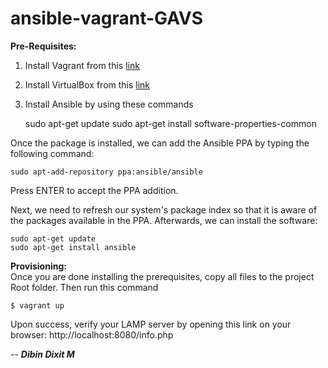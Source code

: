 # ansible-vagrant-GAVS

<b>Pre-Requisites:</b> </br>
1. Install Vagrant from this <a href="https://www.vagrantup.com/downloads.html ">link</a> </br>
2. Install VirtualBox from this <a href="https://www.virtualbox.org/wiki/Linux_Downloads">link</a> </br>  
3. Install Ansible by using these commands </br>

    sudo apt-get update
    sudo apt-get install software-properties-common

Once the package is installed, we can add the Ansible PPA by typing the following command:

    sudo apt-add-repository ppa:ansible/ansible

Press ENTER to accept the PPA addition.

Next, we need to refresh our system's package index so that it is aware of the packages available in the PPA. Afterwards, we can install the software:

    sudo apt-get update
    sudo apt-get install ansible
    

<b>Provisioning: </b> </br>
Once you are done installing the prerequisites, copy all files to the project Root folder.
Then run this command

    $ vagrant up

Upon success, verify your LAMP server by opening this link on your browser: http://localhost:8080/info.php

-- <i><b>Dibin Dixit M </b></i>
